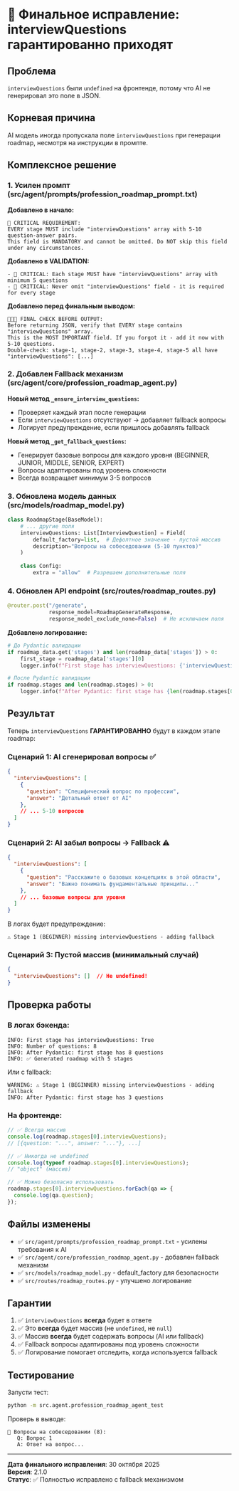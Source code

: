 # 🔧 Финальное исправление: interviewQuestions гарантированно приходят

## Проблема

`interviewQuestions` были `undefined` на фронтенде, потому что AI не генерировал это поле в JSON.

## Корневая причина

AI модель иногда пропускала поле `interviewQuestions` при генерации roadmap, несмотря на инструкции в промпте.

## Комплексное решение

### 1. Усилен промпт (src/agent/prompts/profession_roadmap_prompt.txt)

**Добавлено в начало:**
```
🚨 CRITICAL REQUIREMENT:
EVERY stage MUST include "interviewQuestions" array with 5-10 question-answer pairs.
This field is MANDATORY and cannot be omitted. Do NOT skip this field under any circumstances.
```

**Добавлено в VALIDATION:**
```
- 🚨 CRITICAL: Each stage MUST have "interviewQuestions" array with minimum 5 questions
- 🚨 CRITICAL: Never omit "interviewQuestions" field - it is required for every stage
```

**Добавлено перед финальным выводом:**
```
🚨🚨🚨 FINAL CHECK BEFORE OUTPUT:
Before returning JSON, verify that EVERY stage contains "interviewQuestions" array.
This is the MOST IMPORTANT field. If you forgot it - add it now with 5-10 questions.
Double-check: stage-1, stage-2, stage-3, stage-4, stage-5 all have "interviewQuestions": [...]
```

### 2. Добавлен Fallback механизм (src/agent/core/profession_roadmap_agent.py)

**Новый метод `_ensure_interview_questions`:**
- Проверяет каждый этап после генерации
- Если `interviewQuestions` отсутствуют → добавляет fallback вопросы
- Логирует предупреждение, если пришлось добавлять fallback

**Новый метод `_get_fallback_questions`:**
- Генерирует базовые вопросы для каждого уровня (BEGINNER, JUNIOR, MIDDLE, SENIOR, EXPERT)
- Вопросы адаптированы под уровень сложности
- Всегда возвращает минимум 3-5 вопросов

### 3. Обновлена модель данных (src/models/roadmap_model.py)

```python
class RoadmapStage(BaseModel):
    # ... другие поля
    interviewQuestions: List[InterviewQuestion] = Field(
        default_factory=list,  # Дефолтное значение - пустой массив
        description="Вопросы на собеседовании (5-10 пунктов)"
    )
    
    class Config:
        extra = "allow"  # Разрешаем дополнительные поля
```

### 4. Обновлен API endpoint (src/routes/roadmap_routes.py)

```python
@router.post("/generate", 
             response_model=RoadmapGenerateResponse, 
             response_model_exclude_none=False)  # Не исключаем поля
```

**Добавлено логирование:**
```python
# До Pydantic валидации
if roadmap_data.get('stages') and len(roadmap_data['stages']) > 0:
    first_stage = roadmap_data['stages'][0]
    logger.info(f"First stage has interviewQuestions: {'interviewQuestions' in first_stage}")

# После Pydantic валидации
if roadmap.stages and len(roadmap.stages) > 0:
    logger.info(f"After Pydantic: first stage has {len(roadmap.stages[0].interviewQuestions)} questions")
```

## Результат

Теперь `interviewQuestions` **ГАРАНТИРОВАННО** будут в каждом этапе roadmap:

### Сценарий 1: AI сгенерировал вопросы ✅
```json
{
  "interviewQuestions": [
    {
      "question": "Специфический вопрос по профессии",
      "answer": "Детальный ответ от AI"
    },
    // ... 5-10 вопросов
  ]
}
```

### Сценарий 2: AI забыл вопросы → Fallback ⚠️
```json
{
  "interviewQuestions": [
    {
      "question": "Расскажите о базовых концепциях в этой области",
      "answer": "Важно понимать фундаментальные принципы..."
    },
    // ... базовые вопросы для уровня
  ]
}
```

В логах будет предупреждение:
```
⚠️ Stage 1 (BEGINNER) missing interviewQuestions - adding fallback
```

### Сценарий 3: Пустой массив (минимальный случай)
```json
{
  "interviewQuestions": []  // Не undefined!
}
```

## Проверка работы

### В логах бэкенда:
```
INFO: First stage has interviewQuestions: True
INFO: Number of questions: 8
INFO: After Pydantic: first stage has 8 questions
INFO: ✅ Generated roadmap with 5 stages
```

Или с fallback:
```
WARNING: ⚠️ Stage 1 (BEGINNER) missing interviewQuestions - adding fallback
INFO: After Pydantic: first stage has 3 questions
```

### На фронтенде:
```javascript
// ✅ Всегда массив
console.log(roadmap.stages[0].interviewQuestions); 
// [{question: "...", answer: "..."}, ...]

// ✅ Никогда не undefined
console.log(typeof roadmap.stages[0].interviewQuestions); 
// "object" (массив)

// ✅ Можно безопасно использовать
roadmap.stages[0].interviewQuestions.forEach(qa => {
  console.log(qa.question);
});
```

## Файлы изменены

- ✅ `src/agent/prompts/profession_roadmap_prompt.txt` - усилены требования к AI
- ✅ `src/agent/core/profession_roadmap_agent.py` - добавлен fallback механизм
- ✅ `src/models/roadmap_model.py` - default_factory для безопасности
- ✅ `src/routes/roadmap_routes.py` - улучшено логирование

## Гарантии

1. ✅ `interviewQuestions` **всегда** будет в ответе
2. ✅ Это **всегда** будет массив (не `undefined`, не `null`)
3. ✅ Массив **всегда** будет содержать вопросы (AI или fallback)
4. ✅ Fallback вопросы адаптированы под уровень сложности
5. ✅ Логирование помогает отследить, когда используется fallback

## Тестирование

Запусти тест:
```bash
python -m src.agent.profession_roadmap_agent_test
```

Проверь в выводе:
```
💬 Вопросы на собеседовании (8):
   Q: Вопрос 1
   A: Ответ на вопрос...
```

---

**Дата финального исправления**: 30 октября 2025  
**Версия**: 2.1.0  
**Статус**: ✅ Полностью исправлено с fallback механизмом

